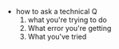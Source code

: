 - how to ask a technical Q
  1. what you're trying to do
  2. What error you're getting
  3. What you've tried

